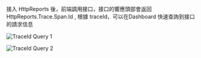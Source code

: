接入 HttpReports 後，前端調用接口，接口的響應頭部會返回 HttpReports.Trace.Span.Id , 根據 traceId，可以在Dashboard 快速查詢到接口的請求信息

![TraceId Query 1](/articles/projects/httpreports/assets/trace-query-1.png)

![TraceId Query 2](/articles/projects/httpreports/assets/trace-query-2.png)